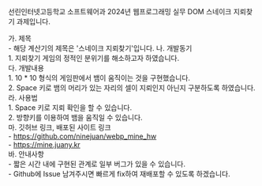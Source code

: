 선린인터넷고등학교 소프트웨어과 2024년 웹프로그래밍 실무 DOM 스네이크 지뢰찾기 과제입니다.   
  
가. 제목  
    - 해당 계산기의 제목은 '스네이크 지뢰찾기'입니다.
나. 개발동기  
    1. 지뢰찾기 게임의 정적인 분위기를 해소하고자 하였습니다.  
다. 개발내용  
    1. 10 * 10 형식의 게임판에서 뱀이 움직이는 것을 구현했습니다.  
    2. Space 키로 뱀의 머리가 있는 자리의 셀이 지뢰인지 아닌지 구분하도록 하였습니다.  
라. 사용법  
    1. Space 키로 지뢰 확인을 할 수 있습니다.  
    2. 방향키를 이용하여 뱀을 움직일 수 있습니다.  
마. 깃허브 링크, 배포된 사이트 링크  
    - https://github.com/ninejuan/webp_mine_hw  
    - https://mine.juany.kr  
바. 안내사항  
    - 짧은 시간 내에 구현된 관계로 일부 버그가 있을 수 있습니다.  
    - Github에 Issue 남겨주시면 빠르게 fix하여 재배포할 수 있도록 하겠습니다.  